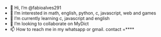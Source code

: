 - 👋 Hi, I’m @fabioalves291
- 👀 I’m interested in math,  english, python, c, javascript, web and games 
- 🌱 I’m currently learning c, javascript and english
- 💞️ I’m looking to collaborate on MyDict
- 📫 How to reach me in my whatsapp or gmail. contact =****

<!---
fabioalves291/fabioalves291 is a ✨ special ✨ repository because its `README.md` (this file) appears on your GitHub profile.
You can click the Preview link to take a look at your changes.
--->

